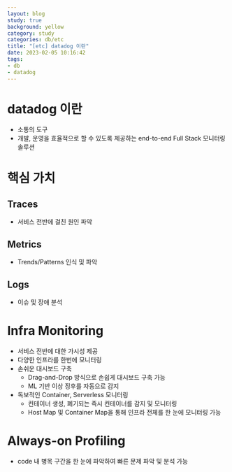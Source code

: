 ```yaml
---
layout: blog
study: true
background: yellow
category: study
categories: db/etc
title: "[etc] datadog 이란"
date: 2023-02-05 10:16:42
tags:
- db
- datadog
---
```


# datadog 이란
- 소통의 도구
- 개발, 운영을 효율적으로 할 수 있도록 제공하는 end-to-end Full Stack 모니터링 솔루션

# 핵심 가치

## Traces
- 서비스 전반에 걸친 원인 파악

## Metrics
- Trends/Patterns 인식 및 파악

## Logs
- 이슈 및 장애 분석

# Infra Monitoring
- 서비스 전반에 대한 가시성 제공
- 다양한 인프라를 한번에 모니터링
- 손쉬운 대시보드 구축
    - Drag-and-Drop 방식으로 손쉽게 대시보드 구축 가능
    - ML 기반 이상 징후를 자동으로 감지
- 독보적인 Container, Serverless 모니터링
    - 컨테이너 생성, 폐기되는 즉시 컨테이너를 감지 및 모니터링
    - Host Map 및 Container Map을 통해 인프라 전체를 한 눈에 모니터링 가능


# Always-on Profiling
- code 내 병목 구간을 한 눈에 파악하여 빠른 문제 파악 및 분석 가능

